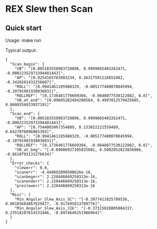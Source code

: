 # REX Slew then Scan

## Quick start

Usage:  make run

Typical output:

    {
      "Scan_begin": {
        "VB": "[0.005183550983728896, 0.9999865403262471, -0.00022352973394401443]",
        "AP": "[0.9254165783983234, 0.16317591116653482, -0.3420201433256687]",
        "ROLL": "[0.9941461195988329, -0.005177400070845994, -0.10791981938036031]",
        "ROLLREF": "[0.1736481776669304, -0.9848077530122082, 0.0]",
        "VB_at_end": "[0.09605282494208564, 0.4997012579425605, 0.8608556833937191]"
      },
      "Scan_end": {
        "VB": "[0.005183550983728896, 0.9999865403262471, -0.00022352973394401443]",
        "AP": "[0.7544065067354889, 0.133022221559489, 0.6427876096865393]",
        "ROLL": "[0.9941461195988329, -0.005177400070845994, -0.10791981938036031]",
        "ROLLREF": "[0.1736481776669304, -0.9848077530122082, 0.0]",
        "VB_at_beg": "[-0.09086927395835681, 0.5002852823836866, -0.8610792131276634]"
      },
      "Error_checks": {
        "slewerr": 0.0,
        "scanerr": -4.440892098500626e-16,
        "scanbegerr": 2.220446049250313e-16,
        "scanenderr": 2.220446049250313e-16,
        "preslewerr": 2.220446049250313e-16
      },
      "Misc": {
        "Min_Angular_Slew_Axis_SC": "[-0.3977411025789536, 0.00185664867829477, -0.917495813709776]",
        "Min_Angular_Slew_Axis_J2k": "[-0.37315828805084317, 0.23518107614331446, -0.8974646251986964]"
      }
    }
